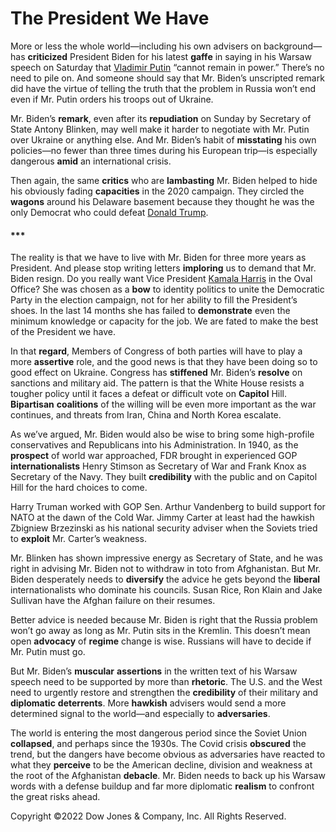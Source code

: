 # The President We Have

More or less the whole world—including his own advisers on background—has **criticized** President Biden for his latest **gaffe** in saying in his Warsaw speech on Saturday that [Vladimir Putin](https://www.wsj.com/topics/person/vladimir-putin) “cannot remain in power.” There’s no need to pile on. And someone should say that Mr. Biden’s unscripted remark did have the virtue of telling the truth that the problem in Russia won’t end even if Mr. Putin orders his troops out of Ukraine.



Mr. Biden’s **remark**, even after its **repudiation** on Sunday by Secretary of State Antony Blinken, may well make it harder to negotiate with Mr. Putin over Ukraine or anything else. And Mr. Biden’s habit of **misstating** his own policies—no fewer than three times during his European trip—is especially dangerous **amid** an international crisis.

Then again, the same **critics** who are **lambasting** Mr. Biden helped to hide his obviously fading **capacities** in the 2020 campaign. They circled the **wagons** around his Delaware basement because they thought he was the only Democrat who could defeat [Donald Trump](https://www.wsj.com/topics/person/donald-trump).

#### ***

The reality is that we have to live with Mr. Biden for three more years as President. And please stop writing letters **imploring** us to demand that Mr. Biden resign. Do you really want Vice President [Kamala Harris](https://www.wsj.com/topics/person/kamala-harris) in the Oval Office? She was chosen as a **bow** to identity politics to unite the Democratic Party in the election campaign, not for her ability to fill the President’s shoes. In the last 14 months she has failed to **demonstrate** even the minimum knowledge or capacity for the job. We are fated to make the best of the President we have.

In that **regard**, Members of Congress of both parties will have to play a more **assertive** role, and the good news is that they have been doing so to good effect on Ukraine. Congress has **stiffened** Mr. Biden’s **resolve** on sanctions and military aid. The pattern is that the White House resists a tougher policy until it faces a defeat or difficult vote on **Capitol** Hill. **Bipartisan** **coalitions** of the willing will be even more important as the war continues, and threats from Iran, China and North Korea escalate.

As we’ve argued, Mr. Biden would also be wise to bring some high-profile conservatives and Republicans into his Administration. In 1940, as the **prospect** of world war approached, FDR brought in experienced GOP **internationalists** Henry Stimson as Secretary of War and Frank Knox as Secretary of the Navy. They built **credibility** with the public and on Capitol Hill for the hard choices to come.

Harry Truman worked with GOP Sen. Arthur Vandenberg to build support for NATO at the dawn of the Cold War. Jimmy Carter at least had the hawkish Zbigniew Brzezinski as his national security adviser when the Soviets tried to **exploit** Mr. Carter’s weakness.

Mr. Blinken has shown impressive energy as Secretary of State, and he was right in advising Mr. Biden not to withdraw in toto from Afghanistan. But Mr. Biden desperately needs to **diversify** the advice he gets beyond the **liberal** internationalists who dominate his councils. Susan Rice, Ron Klain and Jake Sullivan have the Afghan failure on their resumes.

Better advice is needed because Mr. Biden is right that the Russia problem won’t go away as long as Mr. Putin sits in the Kremlin. This doesn’t mean open **advocacy** of **regime** change is wise. Russians will have to decide if Mr. Putin must go.

But Mr. Biden’s **muscular** **assertions** in the written text of his Warsaw speech need to be supported by more than **rhetoric**. The U.S. and the West need to urgently restore and strengthen the **credibility** of their military and **diplomatic** **deterrents**. More **hawkish** advisers would send a more determined signal to the world—and especially to **adversaries**.

The world is entering the most dangerous period since the Soviet Union **collapsed**, and perhaps since the 1930s. The Covid crisis **obscured** the trend, but the dangers have become obvious as adversaries have reacted to what they **perceive** to be the American decline, division and weakness at the root of the Afghanistan **debacle**. Mr. Biden needs to back up his Warsaw words with a defense buildup and far more diplomatic **realism** to confront the great risks ahead.

Copyright ©2022 Dow Jones & Company, Inc. All Rights Reserved. 